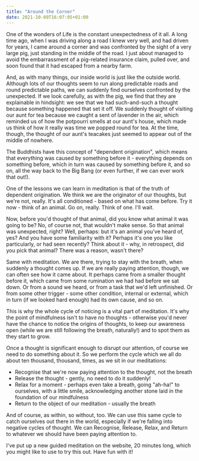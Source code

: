 ```yaml
---
title: "Around the Corner"
date: 2021-10-09T16:07:05+01:00
---
```

One of the wonders of Life is the constant unexpectedness of it all. A long time ago, when I was driving along a road I knew very well, and had driven for years, I came around a corner and was confronted by the sight of a very large pig, just standing in the middle of the road. I just about managed to avoid the embarrassment of a pig-related insurance claim, pulled over, and soon found that it had escaped from a nearby farm.  

And, as with many things, our inside world is just like the outside world. Although lots of our thoughts seem to run along predictable roads and round predictable paths, we can suddenly find ourselves confronted by the unexpected. If we look carefully, as with the pig, we find that they are explainable in hindsight: we see that we had such-and-such a thought because something happened that set it off. We suddenly thought of visiting our aunt for tea because we caught a sent of lavender in the air, which reminded us of how the potpourri smells at our aunt's house, which made us think of how it really was time we popped round for tea. At the time, though, the thought of our aunt's teacakes just seemed to appear out of the middle of nowhere.  

The Buddhists have this concept of "dependent origination", which means that everything was caused by something before it - everything depends on something before, which in turn was caused by something before it, and so on, all the way back to the Big Bang (or even further, if we can ever work that out!).   

One of the lessons we can learn in meditation is that of the truth of dependent origination. We think we are the originator of our thoughts, but we're not, really. It's all conditioned - based on what has come before. Try it now - think of an animal. Go on, really. Think of one. I'll wait.  

Now, before you'd thought of that animal, did you know what animal it was going to be? No, of course not, that wouldn't make sense. So that animal was unexpected, right? Well, perhaps: but it's an animal you've heard of, yes? And you have some familiarity with it? Perhaps it's one you like particularly, or had seen recently? Think about it - why, in retrospect, did you pick that animal? There was a reason, wasn't there?  

Same with meditation. We are there, trying to stay with the breath, when suddenly a thought comes up. If we are really paying attention, though, we can often see how it came about. It perhaps came from a smaller thought before it, which came from some rumination we had had before we sat down. Or from a sound we heard, or from a task that we'd left unfinished. Or from some other trigger - some other condition, internal or external, which in turn (if we looked hard enough) had its own cause, and so on.  

This is why the whole cycle of noticing is a vital part of meditation. It's why the point of mindfulness isn't to have no thoughts - otherwise you'd never have the chance to notice the origins of thoughts, to keep our awareness open (while we are still following the breath, naturally!) and to spot them as they start to grow. 
 
Once a thought is significant enough to disrupt our attention, of course we need to do something about it. So we perform the cycle which we all do about ten thousand, thousand, times, as we sit in our meditations:
 - Recognise that we're now paying attention to the thought, not the breath
 - Release the thought - gently, no need to do it suddenly!
 - Relax for a moment - perhaps even take a breath, going "ah-ha!" to ourselves, with a little smile, acknowledging another stone laid in the foundation of our mindfulness
 - Return to the object of our meditation - usually the breath

And of course, as within, so without, too. We can use this same cycle to catch ourselves out there in the world, especially if we're falling into negative cycles of thought. We can Recognise, Release, Relax, and Return to whatever we should have been paying attention to.   

I've put up a new guided meditation on the website, 20 minutes long, which you might like to use to try this out. Have fun with it!